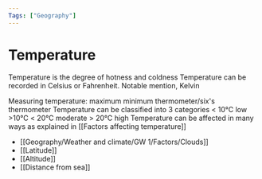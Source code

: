 ```yaml
---
Tags: ["Geography"]
---
```

# Temperature
Temperature is the degree of hotness and coldness
Temperature can be recorded in Celsius or Fahrenheit.
	Notable mention, Kelvin

Measuring temperature: maximum minimum thermometer/six's thermometer
Temperature can be classified into 3 categories
	< 10℃ low
	>10℃ < 20℃ moderate
	> 20℃ high
Temperature can be affected in many ways as explained in [[Factors affecting temperature]]
- [[Geography/Weather and climate/GW 1/Factors/Clouds]]
- [[Latitude]]
- [[Altitude]]
- [[Distance from sea]]